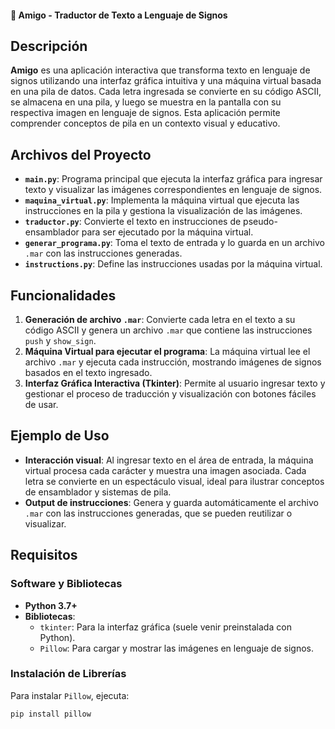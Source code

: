 #### 🤟 Amigo - Traductor de Texto a Lenguaje de Signos

## Descripción
**Amigo** es una aplicación interactiva que transforma texto en lenguaje de signos utilizando una interfaz gráfica intuitiva y una máquina virtual basada en una pila de datos. Cada letra ingresada se convierte en su código ASCII, se almacena en una pila, y luego se muestra en la pantalla con su respectiva imagen en lenguaje de signos. Esta aplicación permite comprender conceptos de pila en un contexto visual y educativo.

## Archivos del Proyecto
- **`main.py`**: Programa principal que ejecuta la interfaz gráfica para ingresar texto y visualizar las imágenes correspondientes en lenguaje de signos.
- **`maquina_virtual.py`**: Implementa la máquina virtual que ejecuta las instrucciones en la pila y gestiona la visualización de las imágenes.
- **`traductor.py`**: Convierte el texto en instrucciones de pseudo-ensamblador para ser ejecutado por la máquina virtual.
- **`generar_programa.py`**: Toma el texto de entrada y lo guarda en un archivo `.mar` con las instrucciones generadas.
- **`instructions.py`**: Define las instrucciones usadas por la máquina virtual.

## Funcionalidades

1. **Generación de archivo `.mar`**: Convierte cada letra en el texto a su código ASCII y genera un archivo `.mar` que contiene las instrucciones `push` y `show_sign`.
2. **Máquina Virtual para ejecutar el programa**: La máquina virtual lee el archivo `.mar` y ejecuta cada instrucción, mostrando imágenes de signos basados en el texto ingresado.
3. **Interfaz Gráfica Interactiva (Tkinter)**: Permite al usuario ingresar texto y gestionar el proceso de traducción y visualización con botones fáciles de usar.

## Ejemplo de Uso

- **Interacción visual**: Al ingresar texto en el área de entrada, la máquina virtual procesa cada carácter y muestra una imagen asociada. Cada letra se convierte en un espectáculo visual, ideal para ilustrar conceptos de ensamblador y sistemas de pila.
- **Output de instrucciones**: Genera y guarda automáticamente el archivo `.mar` con las instrucciones generadas, que se pueden reutilizar o visualizar.

## Requisitos
### Software y Bibliotecas
- **Python 3.7+**
- **Bibliotecas**:
  - `tkinter`: Para la interfaz gráfica (suele venir preinstalada con Python).
  - `Pillow`: Para cargar y mostrar las imágenes en lenguaje de signos.

### Instalación de Librerías
Para instalar `Pillow`, ejecuta:
```bash
pip install pillow
